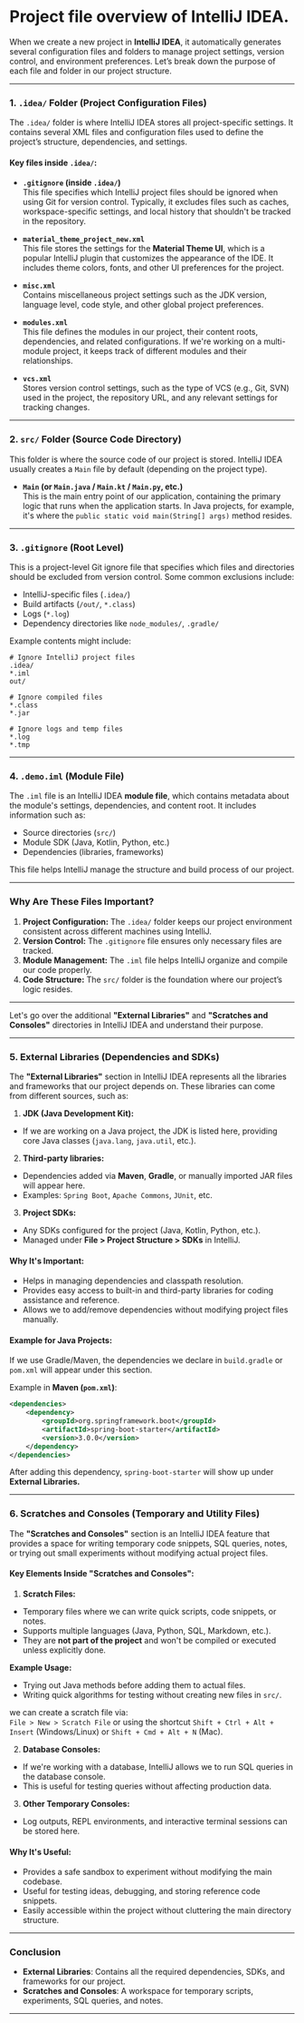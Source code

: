 # Project file overview of IntelliJ IDEA.

When we create a new project in **IntelliJ IDEA**, it automatically generates several configuration files and folders to manage project settings, version control, and environment preferences. Let’s break down the purpose of each file and folder in our project structure.

---

### **1. `.idea/` Folder (Project Configuration Files)**
The `.idea/` folder is where IntelliJ IDEA stores all project-specific settings. It contains several XML files and configuration files used to define the project’s structure, dependencies, and settings.

#### **Key files inside `.idea/`:**

- **`.gitignore` (inside `.idea/`)**  
  This file specifies which IntelliJ project files should be ignored when using Git for version control. Typically, it excludes files such as caches, workspace-specific settings, and local history that shouldn't be tracked in the repository.

- **`material_theme_project_new.xml`**  
  This file stores the settings for the **Material Theme UI**, which is a popular IntelliJ plugin that customizes the appearance of the IDE. It includes theme colors, fonts, and other UI preferences for the project.

- **`misc.xml`**  
  Contains miscellaneous project settings such as the JDK version, language level, code style, and other global project preferences.

- **`modules.xml`**  
  This file defines the modules in our project, their content roots, dependencies, and related configurations. If we're working on a multi-module project, it keeps track of different modules and their relationships.

- **`vcs.xml`**  
  Stores version control settings, such as the type of VCS (e.g., Git, SVN) used in the project, the repository URL, and any relevant settings for tracking changes.

---

### **2. `src/` Folder (Source Code Directory)**
This folder is where the source code of our project is stored. IntelliJ IDEA usually creates a `Main` file by default (depending on the project type).

- **`Main` (or `Main.java` / `Main.kt` / `Main.py`, etc.)**  
  This is the main entry point of our application, containing the primary logic that runs when the application starts. In Java projects, for example, it's where the `public static void main(String[] args)` method resides.

---

### **3. `.gitignore` (Root Level)**
This is a project-level Git ignore file that specifies which files and directories should be excluded from version control. Some common exclusions include:

- IntelliJ-specific files (`.idea/`)
- Build artifacts (`/out/`, `*.class`)
- Logs (`*.log`)
- Dependency directories like `node_modules/`, `.gradle/`

Example contents might include:

```
# Ignore IntelliJ project files
.idea/
*.iml
out/

# Ignore compiled files
*.class
*.jar

# Ignore logs and temp files
*.log
*.tmp
```

---

### **4. `.demo.iml` (Module File)**
The `.iml` file is an IntelliJ IDEA **module file**, which contains metadata about the module's settings, dependencies, and content root. It includes information such as:

- Source directories (`src/`)
- Module SDK (Java, Kotlin, Python, etc.)
- Dependencies (libraries, frameworks)

This file helps IntelliJ manage the structure and build process of our project.

---

### **Why Are These Files Important?**
1. **Project Configuration:** The `.idea/` folder keeps our project environment consistent across different machines using IntelliJ.
2. **Version Control:** The `.gitignore` file ensures only necessary files are tracked.
3. **Module Management:** The `.iml` file helps IntelliJ organize and compile our code properly.
4. **Code Structure:** The `src/` folder is the foundation where our project’s logic resides.

---

Let's go over the additional **"External Libraries"** and **"Scratches and Consoles"** directories in IntelliJ IDEA and understand their purpose.

---

### **5. External Libraries (Dependencies and SDKs)**

The **"External Libraries"** section in IntelliJ IDEA represents all the libraries and frameworks that our project depends on. These libraries can come from different sources, such as:

1. **JDK (Java Development Kit):**
  - If we are working on a Java project, the JDK is listed here, providing core Java classes (`java.lang`, `java.util`, etc.).

2. **Third-party libraries:**
  - Dependencies added via **Maven**, **Gradle**, or manually imported JAR files will appear here.
  - Examples: `Spring Boot`, `Apache Commons`, `JUnit`, etc.

3. **Project SDKs:**
  - Any SDKs configured for the project (Java, Kotlin, Python, etc.).
  - Managed under **File > Project Structure > SDKs** in IntelliJ.

#### **Why It's Important:**
- Helps in managing dependencies and classpath resolution.
- Provides easy access to built-in and third-party libraries for coding assistance and reference.
- Allows we to add/remove dependencies without modifying project files manually.

#### **Example for Java Projects:**
If we use Gradle/Maven, the dependencies we declare in `build.gradle` or `pom.xml` will appear under this section.

Example in **Maven (`pom.xml`)**:

```xml
<dependencies>
    <dependency>
        <groupId>org.springframework.boot</groupId>
        <artifactId>spring-boot-starter</artifactId>
        <version>3.0.0</version>
    </dependency>
</dependencies>
```

After adding this dependency, `spring-boot-starter` will show up under **External Libraries.**

---

### **6. Scratches and Consoles (Temporary and Utility Files)**

The **"Scratches and Consoles"** section is an IntelliJ IDEA feature that provides a space for writing temporary code snippets, SQL queries, notes, or trying out small experiments without modifying actual project files.

#### **Key Elements Inside "Scratches and Consoles":**

1. **Scratch Files:**
  - Temporary files where we can write quick scripts, code snippets, or notes.
  - Supports multiple languages (Java, Python, SQL, Markdown, etc.).
  - They are **not part of the project** and won't be compiled or executed unless explicitly done.

   **Example Usage:**
  - Trying out Java methods before adding them to actual files.
  - Writing quick algorithms for testing without creating new files in `src/`.

   we can create a scratch file via:  
   `File > New > Scratch File` or using the shortcut `Shift + Ctrl + Alt + Insert` (Windows/Linux) or `Shift + Cmd + Alt + N` (Mac).

2. **Database Consoles:**
  - If we're working with a database, IntelliJ allows we to run SQL queries in the database console.
  - This is useful for testing queries without affecting production data.

3. **Other Temporary Consoles:**
  - Log outputs, REPL environments, and interactive terminal sessions can be stored here.

#### **Why It's Useful:**
- Provides a safe sandbox to experiment without modifying the main codebase.
- Useful for testing ideas, debugging, and storing reference code snippets.
- Easily accessible within the project without cluttering the main directory structure.

---

### **Conclusion**

- **External Libraries**: Contains all the required dependencies, SDKs, and frameworks for our project.
- **Scratches and Consoles**: A workspace for temporary scripts, experiments, SQL queries, and notes.

---